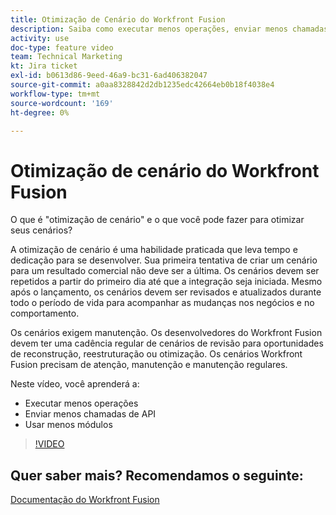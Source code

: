 ```yaml
---
title: Otimização de Cenário do Workfront Fusion
description: Saiba como executar menos operações, enviar menos chamadas de API e usar menos módulos, tudo em [!DNL Adobe Workfront Fusion].
activity: use
doc-type: feature video
team: Technical Marketing
kt: Jira ticket
exl-id: b0613d86-9eed-46a9-bc31-6ad406382047
source-git-commit: a0aa8328842d2db1235edc42664eb0b18f4038e4
workflow-type: tm+mt
source-wordcount: '169'
ht-degree: 0%

---
```


# Otimização de cenário do Workfront Fusion

O que é &quot;otimização de cenário&quot; e o que você pode fazer para otimizar seus cenários?

A otimização de cenário é uma habilidade praticada que leva tempo e dedicação para se desenvolver. Sua primeira tentativa de criar um cenário para um resultado comercial não deve ser a última. Os cenários devem ser repetidos a partir do primeiro dia até que a integração seja iniciada. Mesmo após o lançamento, os cenários devem ser revisados e atualizados durante todo o período de vida para acompanhar as mudanças nos negócios e no comportamento.

Os cenários exigem manutenção. Os desenvolvedores do Workfront Fusion devem ter uma cadência regular de cenários de revisão para oportunidades de reconstrução, reestruturação ou otimização. Os cenários Workfront Fusion precisam de atenção, manutenção e manutenção regulares.

Neste vídeo, você aprenderá a:

* Executar menos operações
* Enviar menos chamadas de API
* Usar menos módulos

>[!VIDEO](https://video.tv.adobe.com/v/335313/?quality=12)

## Quer saber mais? Recomendamos o seguinte:

[Documentação do Workfront Fusion](https://experienceleague.adobe.com/docs/workfront/using/adobe-workfront-fusion/workfront-fusion-2.html?lang=en)
